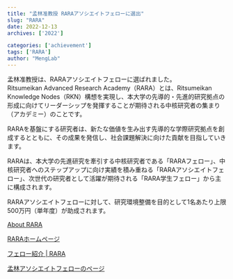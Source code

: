 ```yaml
---
title: "孟林准教授 RARAアソシエイトフェローに選出"
slug: "RARA"
date: 2022-12-13
archives: ['2022']

categories: ['achievement']
tags: ['RARA']
author: "MengLab"
---
```

孟林准教授は、RARAアソシエイトフェローに選ばれました。  
Ritsumeikan Advanced Research Academy（RARA）とは、Ritsumeikan Knowledge Nodes（RKN）構想を実現し、本大学の先導的・先進的研究拠点の形成に向けてリーダーシップを発揮することが期待される中核研究者の集まり（アカデミー）のことです。  

RARAを基盤にする研究者は、新たな価値を生み出す先導的な学際研究拠点を創成するとともに、その成果を発信し、社会課題解決に向けた貢献を目指していきます。

RARAは、本大学の先進研究を牽引する中核研究者である「RARAフェロー」、中核研究者へのステップアップに向け実績を積み重ねる「RARAアソシエイトフェロー」、次世代の研究者として活躍が期待される「RARA学生フェロー」から主に構成されます。

RARAアソシエイトフェローに対して、研究環境整備を目的として1名あたり上限500万円（単年度）が助成されます。

[About RARA](https://rara.ritsumei.ac.jp/spring/#about)

[RARAホームページ](https://rara.ritsumei.ac.jp/)

[フェロー紹介 | RARA](https://rara.ritsumei.ac.jp/fellows/)

[孟林アソシエイトフェローのページ](https://rara.ritsumei.ac.jp/fellows/meng-lin/)
